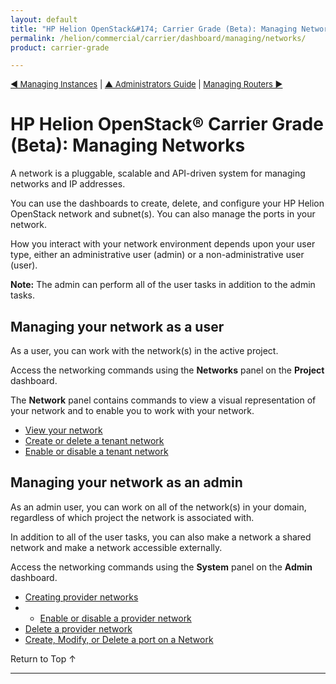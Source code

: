 ```yaml
---
layout: default
title: "HP Helion OpenStack&#174; Carrier Grade (Beta): Managing Networks"
permalink: /helion/commercial/carrier/dashboard/managing/networks/
product: carrier-grade

---
```

<!--UNDER REVISION-->

<script>

function PageRefresh {
onLoad="window.refresh"
}

PageRefresh();

</script>

<p style="font-size: small;"> <a href="/helion/commercial/carrier/dashboard/managing/instances/overview/">&#9664; Managing Instances</a> | <a href="/helion/openstack/carrier/admin/">&#9650;  Administrators Guide</a> | <a href="/helion/commercial/carrier/dashboard/managing/networks/">Managing Routers &#9654;</a></p> 

# HP Helion OpenStack&#174; Carrier Grade (Beta): Managing Networks

A network is a pluggable, scalable and API-driven system for managing networks and IP addresses.

You can use the dashboards to create, delete, and configure your HP Helion OpenStack network and subnet(s). You can also manage the ports in your network.

How you interact with your network environment depends upon your user type, either an administrative user (admin) or a non-administrative user (user). 

**Note:** The admin can perform all of the user tasks in addition to the admin tasks.

## Managing your network as a user ##

As a user, you can work with the network(s) in the active project.

Access the networking commands using the **Networks** panel on the **Project** dashboard. 

The **Network** panel contains commands to view a visual representation of your network and to enable you to work with your network.

* [View your network](/helion/commercial/carrier/dashboard/managing/network/viewing/)
* [Create or delete a tenant network](/helion/commercial/carrier/dashboard/managing/network/create/)
* [Enable or disable a tenant network](/helion/commercial/carrier/dashboard/managing/network/enable/tenant/)

## Managing your network as an admin ##

As an admin user, you can work on all of the network(s) in your domain, regardless of which project the network is associated with.

In addition to all of the user tasks, you can also make a network a shared network and make a network accessible externally. 

Access the networking commands using the **System** panel on the **Admin** dashboard. 

* [Creating provider networks](/helion/commercial/carrier/dashboard/managing/network/external/create/)
* * [Enable or disable a provider network](/helion/commercial/carrier/dashboard/managing/network/enable/provider/)
* [Delete a provider network](/helion/commercial/carrier/dashboard/managing/network/external/delete/provider/)
* [Create, Modify, or Delete a port on a Network](/helion/commercial/carrier/dashboard/managing/network/ports/)

<a href="#top" style="padding:14px 0px 14px 0px; text-decoration: none;"> Return to Top &#8593; </a>


----
